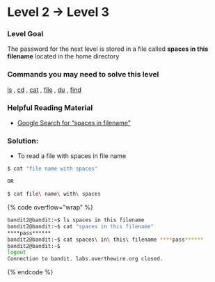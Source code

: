 # Level 2 → Level 3

### Level Goal

The password for the next level is stored in a file called **spaces in this filename** located in the home directory

### Commands you may need to solve this level

[ls](https://man7.org/linux/man-pages/man1/ls.1.html) , [cd](https://man7.org/linux/man-pages/man1/cd.1p.html) , [cat](https://man7.org/linux/man-pages/man1/cat.1.html) , [file](https://man7.org/linux/man-pages/man1/file.1.html) , [du](https://man7.org/linux/man-pages/man1/du.1.html) , [find](https://man7.org/linux/man-pages/man1/find.1.html)

### Helpful Reading Material

* [Google Search for “spaces in filename”](https://www.google.com/search?q=spaces+in+filename)

### Solution:

* To read a file with spaces in file name

```bash
$ cat "file name with spaces"

OR

$ cat file\ name\ with\ spaces
```

{% code overflow="wrap" %}
```bash
bandit2@bandit:~$ ls spaces in this filename
bandit2@bandit:~$ cat "spaces in this filename" 
****pass******
bandit2@bandit:~$ cat spaces\ in\ this\ filename ****pass******
bandit2@bandit:~$
logout
Connection to bandit. labs.overthewire.org closed.
```
{% endcode %}
